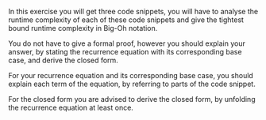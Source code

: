 In this exercise you will get three code snippets, you will have to analyse the runtime complexity of each of these code snippets and give the tightest bound runtime complexity in Big-Oh notation.

You do not have to give a formal proof, however you should explain your answer, by stating the recurrence equation with its corresponding base case, and derive the closed form. 

For your recurrence equation and its corresponding base case, you should explain each term of the equation, by referring to parts of the code snippet.

For the closed form you are advised to derive the closed form, by unfolding the recurrence equation at least once.